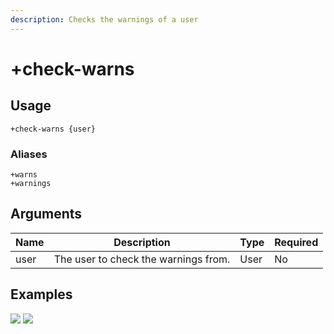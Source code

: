 ```yaml
---
description: Checks the warnings of a user
---
```


# +check-warns

## Usage

```
+check-warns {user}
```

### Aliases

```
+warns
+warnings
```

## Arguments

| Name | Description                          | Type | Required |
| ---- | ------------------------------------ | ---- | -------- |
| user | The user to check the warnings from. | User | No       |

## Examples

![](https://tawk.link/60e18ecd649e0a0a5cca7167/kb/attachments/hynSkFeeNk.jpg) ![](https://tawk.link/60e18ecd649e0a0a5cca7167/kb/attachments/WTBYrrRnWG.jpg)

